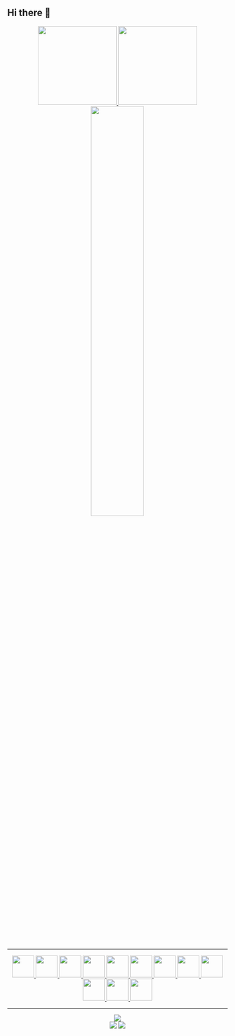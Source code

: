 ## Hi there 👋

<!--
**Wallz/Wallz** is a ✨ _special_ ✨ repository because its `README.md` (this file) appears on your GitHub profile.

Here are some ideas to get you started:

- 🔭 I’m currently working on ...
- 🌱 I’m currently learning ...
- 👯 I’m looking to collaborate on ...
- 🤔 I’m looking for help with ...
- 💬 Ask me about ...
- 📫 How to reach me: ...
- 😄 Pronouns: ...
- ⚡ Fun fact: ...
### ⚙️ &nbsp;GitHub Stats
-->
<div align="center">
  <a href="https://github.com/Wallz">
    <img height="180em" src="https://github-readme-stats.vercel.app/api?username=Wallz&show_icons=true&theme=dark&include_all_commits=true&count_private=true"/>
    <img height="180em" src="https://github-readme-stats.vercel.app/api/top-langs/?username=Wallz&layout=compact&langs_count=16&theme=dark&include_all_commits=true&count_private=true""/>
    <img width="49%" src="https://github-readme-streak-stats.herokuapp.com?user=Wallz&theme=dark&include_all_commits=true&count_private=true&date_format=M%20j%5B%2C%20Y%5D" />
</div>

<hr>
<p align="center">
<img src="https://cdn.jsdelivr.net/gh/devicons/devicon/icons/intellij/intellij-original.svg" width=50 height=50>
<img src="https://cdn.jsdelivr.net/gh/devicons/devicon/icons/java/java-original-wordmark.svg" width=50 height=50>
<img src="https://cdn.jsdelivr.net/gh/devicons/devicon/icons/mysql/mysql-original-wordmark.svg" width=50 height=50>
<img src="https://cdn.jsdelivr.net/gh/devicons/devicon/icons/php/php-original.svg" width=50 height=50>
<img src="https://cdn.jsdelivr.net/gh/devicons/devicon/icons/cplusplus/cplusplus-original.svg" width=50 height=50>
<img src="https://cdn.jsdelivr.net/gh/devicons/devicon/icons/csharp/csharp-original.svg" width=50 height=50>
<img src="https://cdn.jsdelivr.net/gh/devicons/devicon/icons/python/python-original.svg" width=50 height=50>
<img src="https://cdn.jsdelivr.net/gh/devicons/devicon/icons/photoshop/photoshop-original.svg" width=50 height=50>
<img src="https://cdn.jsdelivr.net/gh/devicons/devicon/icons/html5/html5-original.svg" width=50 height=50>
<img src="https://cdn.jsdelivr.net/gh/devicons/devicon/icons/css3/css3-original.svg" width=50 height=50>
<img src="https://cdn.jsdelivr.net/gh/devicons/devicon/icons/subversion/subversion-original.svg" width=50 height=50>
<img src="https://cdn.jsdelivr.net/gh/devicons/devicon/icons/cloudflare/cloudflare-original.svg" width=50 height=50>
</p>

<hr>
<p align="center">
<img src="https://discord.c99.nl/widget/theme-3/252624582593347586.png"><br>
  <a href="https://www.twitch.tv/1WallzRJ" target="_blank"><img src="https://img.shields.io/badge/Twitch-9146FF?style=for-the-badge&logo=twitch&logoColor=white" target="_blank"></a>
 <a href="https://discord.gg/ygGEUMVb5d" target="_blank"><img src="https://img.shields.io/badge/Discord-7289DA?style=for-the-badge&logo=discord&logoColor=white" target="_blank"></a> 
</p>  
<!--
<hr>  
<div align="center">  
 ![Snake animation](https://github.com/Wallz/Wallz/blob/main/github-contribution-grid-snake.svg)
</div> 
-->
